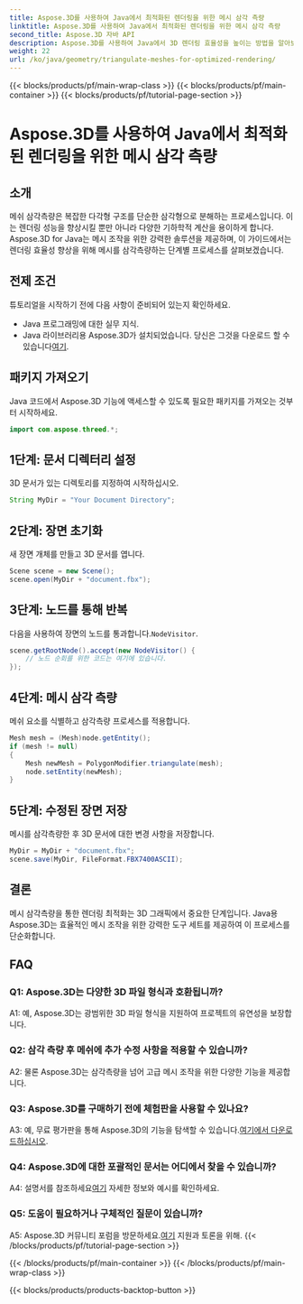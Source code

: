 ```yaml
---
title: Aspose.3D를 사용하여 Java에서 최적화된 렌더링을 위한 메시 삼각 측량
linktitle: Aspose.3D를 사용하여 Java에서 최적화된 렌더링을 위한 메시 삼각 측량
second_title: Aspose.3D 자바 API
description: Aspose.3D를 사용하여 Java에서 3D 렌더링 효율성을 높이는 방법을 알아보세요. 최적의 성능을 위해 메시를 삼각측량합니다.
weight: 22
url: /ko/java/geometry/triangulate-meshes-for-optimized-rendering/
---
```


{{< blocks/products/pf/main-wrap-class >}}
{{< blocks/products/pf/main-container >}}
{{< blocks/products/pf/tutorial-page-section >}}

# Aspose.3D를 사용하여 Java에서 최적화된 렌더링을 위한 메시 삼각 측량

## 소개

메쉬 삼각측량은 복잡한 다각형 구조를 단순한 삼각형으로 분해하는 프로세스입니다. 이는 렌더링 성능을 향상시킬 뿐만 아니라 다양한 기하학적 계산을 용이하게 합니다. Aspose.3D for Java는 메시 조작을 위한 강력한 솔루션을 제공하며, 이 가이드에서는 렌더링 효율성 향상을 위해 메시를 삼각측량하는 단계별 프로세스를 살펴보겠습니다.

## 전제 조건

튜토리얼을 시작하기 전에 다음 사항이 준비되어 있는지 확인하세요.

- Java 프로그래밍에 대한 실무 지식.
-  Java 라이브러리용 Aspose.3D가 설치되었습니다. 당신은 그것을 다운로드 할 수 있습니다[여기](https://releases.aspose.com/3d/java/).

## 패키지 가져오기

Java 코드에서 Aspose.3D 기능에 액세스할 수 있도록 필요한 패키지를 가져오는 것부터 시작하세요.

```java
import com.aspose.threed.*;
```

## 1단계: 문서 디렉터리 설정

3D 문서가 있는 디렉토리를 지정하여 시작하십시오.

```java
String MyDir = "Your Document Directory";
```

## 2단계: 장면 초기화

새 장면 개체를 만들고 3D 문서를 엽니다.

```java
Scene scene = new Scene();
scene.open(MyDir + "document.fbx");
```

## 3단계: 노드를 통해 반복

 다음을 사용하여 장면의 노드를 통과합니다.`NodeVisitor`.

```java
scene.getRootNode().accept(new NodeVisitor() {
    // 노드 순회를 위한 코드는 여기에 있습니다.
});
```

## 4단계: 메시 삼각 측량

메쉬 요소를 식별하고 삼각측량 프로세스를 적용합니다.

```java
Mesh mesh = (Mesh)node.getEntity();
if (mesh != null)
{
    Mesh newMesh = PolygonModifier.triangulate(mesh);
    node.setEntity(newMesh);
}
```

## 5단계: 수정된 장면 저장

메시를 삼각측량한 후 3D 문서에 대한 변경 사항을 저장합니다.

```java
MyDir = MyDir + "document.fbx";
scene.save(MyDir, FileFormat.FBX7400ASCII);
```

## 결론

메시 삼각측량을 통한 렌더링 최적화는 3D 그래픽에서 중요한 단계입니다. Java용 Aspose.3D는 효율적인 메시 조작을 위한 강력한 도구 세트를 제공하여 이 프로세스를 단순화합니다.

## FAQ

### Q1: Aspose.3D는 다양한 3D 파일 형식과 호환됩니까?

A1: 예, Aspose.3D는 광범위한 3D 파일 형식을 지원하여 프로젝트의 유연성을 보장합니다.

### Q2: 삼각 측량 후 메쉬에 추가 수정 사항을 적용할 수 있습니까?

A2: 물론 Aspose.3D는 삼각측량을 넘어 고급 메시 조작을 위한 다양한 기능을 제공합니다.

### Q3: Aspose.3D를 구매하기 전에 체험판을 사용할 수 있나요?

 A3: 예, 무료 평가판을 통해 Aspose.3D의 기능을 탐색할 수 있습니다.[여기에서 다운로드하십시오](https://releases.aspose.com/).

### Q4: Aspose.3D에 대한 포괄적인 문서는 어디에서 찾을 수 있습니까?

 A4: 설명서를 참조하세요[여기](https://reference.aspose.com/3d/java/) 자세한 정보와 예시를 확인하세요.

### Q5: 도움이 필요하거나 구체적인 질문이 있습니까?

 A5: Aspose.3D 커뮤니티 포럼을 방문하세요.[여기](https://forum.aspose.com/c/3d/18) 지원과 토론을 위해.
{{< /blocks/products/pf/tutorial-page-section >}}

{{< /blocks/products/pf/main-container >}}
{{< /blocks/products/pf/main-wrap-class >}}

{{< blocks/products/products-backtop-button >}}
